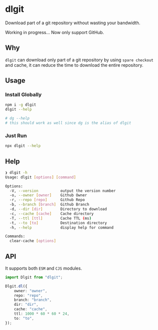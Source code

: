 # dlgit

Download part of a git repository without wasting your bandwidth.

Working in progress... Now only support GitHub.

## Why

`dlgit` can download only part of a git repository by using `spare checkout` and cache, it can reduce the time to download the entire repository.

## Usage

### Install Globally

```sh
npm i -g dlgit
dlgit --help

# dg --help
# this should work as well since dg is the alias of dlgit
```

### Just Run

```sh
npx dlgit --help
```

## Help

```sh
❯ dlgit -h
Usage: dlgit [options] [command]

Options:
  -V, --version          output the version number
  -o, --owner [owner]    Github Owner
  -r, --repo [repo]      Github Repo
  -b, --branch [branch]  Github Branch
  -d, --dir [dir]        Directory to download
  -c, --cache [cache]    Cache directory
  -T, --ttl [ttl]        Cache TTL (ms)
  -t, --to [to]          Destination directory
  -h, --help             display help for command

Commands:
  clear-cache [options]
```

## API

It supports both `ESM` and `CJS` modules.

```ts
import Dlgit from "dlgit";

Dlgit.dl({
    owner: "owner",
    repo: "repo",
    branch: "branch",
    dir: "dir",
    cache: "cache",
    ttl: 1000 * 60 * 60 * 24,
    to: "to",
});
```
